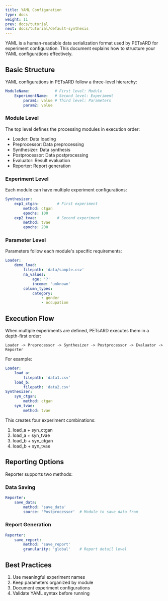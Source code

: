 ```yaml
---
title: YAML Configuration
type: docs
weight: 11
prev: docs/tutorial
next: docs/tutorial/default-synthesis
---
```


YAML is a human-readable data serialization format used by PETsARD for experiment configuration. This document explains how to structure your YAML configurations effectively.

## Basic Structure

YAML configurations in PETsARD follow a three-level hierarchy:

```yaml
ModuleName:           # First level: Module
    ExperimentName:   # Second level: Experiment
        param1: value # Third level: Parameters
        param2: value
```

### Module Level

The top level defines the processing modules in execution order:

- Loader: Data loading
- Preprocessor: Data preprocessing
- Synthesizer: Data synthesis
- Postprocessor: Data postprocessing
- Evaluator: Result evaluation
- Reporter: Report generation

### Experiment Level

Each module can have multiple experiment configurations:

```yaml
Synthesizer:
    exp1_ctgan:        # First experiment
        method: ctgan
        epochs: 100
    exp2_tvae:         # Second experiment
        method: tvae
        epochs: 200
```

### Parameter Level

Parameters follow each module's specific requirements:

```yaml
Loader:
    demo_load:
        filepath: 'data/sample.csv'
        na_values:
            age: '?'
            income: 'unknown'
        column_types:
            category:
                - gender
                - occupation
```

## Execution Flow

When multiple experiments are defined, PETsARD executes them in a depth-first order:
```
Loader -> Preprocessor -> Synthesizer -> Postprocessor -> Evaluator -> Reporter
```

For example:
```yaml
Loader:
    load_a:
        filepath: 'data1.csv'
    load_b:
        filepath: 'data2.csv'
Synthesizer:
    syn_ctgan:
        method: ctgan
    syn_tvae:
        method: tvae
```

This creates four experiment combinations:
1. load_a + syn_ctgan
2. load_a + syn_tvae
3. load_b + syn_ctgan
4. load_b + syn_tvae

## Reporting Options

Reporter supports two methods:

### Data Saving
```yaml
Reporter:
    save_data:
        method: 'save_data'
        source: 'Postprocessor'  # Module to save data from
```

### Report Generation
```yaml
Reporter:
    save_report:
        method: 'save_report'
        granularity: 'global'    # Report detail level
```

## Best Practices

1. Use meaningful experiment names
2. Keep parameters organized by module
3. Document experiment configurations
4. Validate YAML syntax before running